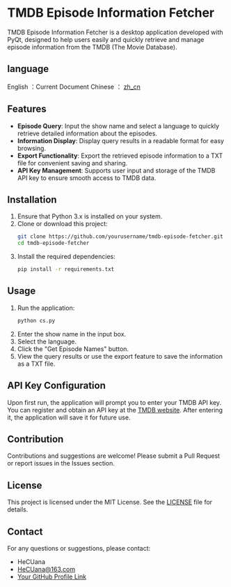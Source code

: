 # TMDB Episode Information Fetcher

TMDB Episode Information Fetcher is a desktop application developed with PyQt, designed to help users easily and quickly retrieve and manage episode information from the TMDB (The Movie Database).

## language
English ：Current Document
Chinese ： [zh_cn](zh_cn)
## Features

- **Episode Query**: Input the show name and select a language to quickly retrieve detailed information about the episodes.
- **Information Display**: Display query results in a readable format for easy browsing.
- **Export Functionality**: Export the retrieved episode information to a TXT file for convenient saving and sharing.
- **API Key Management**: Supports user input and storage of the TMDB API key to ensure smooth access to TMDB data.

## Installation

1. Ensure that Python 3.x is installed on your system.
2. Clone or download this project:
   ```bash
   git clone https://github.com/yourusername/tmdb-episode-fetcher.git
   cd tmdb-episode-fetcher
   ```
3. Install the required dependencies:
   ```bash
   pip install -r requirements.txt
   ```

## Usage

1. Run the application:
   ```bash
   python cs.py
   ```
2. Enter the show name in the input box.
3. Select the language.
4. Click the "Get Episode Names" button.
5. View the query results or use the export feature to save the information as a TXT file.

## API Key Configuration

Upon first run, the application will prompt you to enter your TMDB API key. You can register and obtain an API key at the [TMDB website](https://www.themoviedb.org/). After entering it, the application will save it for future use.

## Contribution

Contributions and suggestions are welcome! Please submit a Pull Request or report issues in the Issues section.

## License

This project is licensed under the MIT License. See the [LICENSE](LICENSE) file for details.

## Contact

For any questions or suggestions, please contact:

- HeCUana
- HeCUana@163.com
- [Your GitHub Profile Link](https://github.com/HeCUana)
